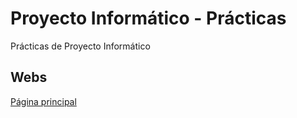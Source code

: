 # Proyecto Informático - Prácticas
Prácticas de Proyecto Informático

## Webs
[Página principal](https://muzzidev.github.io/proyecto-informatico/)
